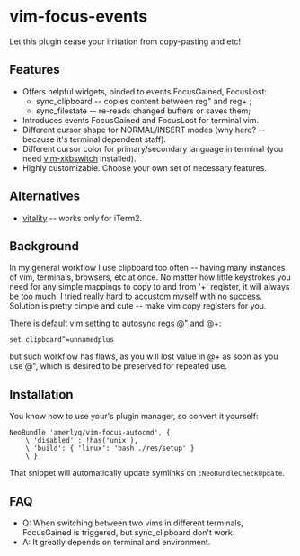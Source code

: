 vim-focus-events
==============
Let this plugin cease your irritation from copy-pasting and etc!


Features
--------
* Offers helpful widgets, binded to events FocusGained, FocusLost:
    - sync_clipboard -- copies content between reg" and reg+ ;
    - sync_filestate -- re-reads changed buffers or saves them;
* Introduces events FocusGained and FocusLost for terminal vim.
* Different cursor shape for NORMAL/INSERT modes (why here? -- because it's
        terminal dependent staff).
* Different cursor color for primary/secondary language in terminal (you need
        [vim-xkbswitch](https://github.com/lyokha/vim-xkbswitch) installed).
* Highly customizable. Choose your own set of necessary features.


Alternatives
------------
* [vitality](https://github.com/sjl/vitality.vim) -- works only for iTerm2.


Background
----------
In my general workflow I use clipboard too often -- having many instances of
vim, terminals, browsers, etc at once. No matter how little keystrokes you
need for any simple mappings to copy to and from '+' register, it will always
be too much. I tried really hard to accustom myself with no success. Solution
is pretty cimple and cute -- make vim copy registers for you.

There is default vim setting to autosync regs @" and @+:
```vim
set clipboard^=unnamedplus
```
but such workflow has flaws, as you will lost value in @+ as soon as you use
@", which is desired to be preserved for repeated use.


Installation
------------
You know how to use your's plugin manager, so convert it yourself:
```
NeoBundle 'amerlyq/vim-focus-autocmd', {
    \ 'disabled' : !has('unix'),
    \ 'build': { 'linux': 'bash ./res/setup' }
    \ }
```
That snippet will automatically update symlinks on ```:NeoBundleCheckUpdate```.


FAQ
---------------
* Q: When switching between two vims in different terminals, FocusGained is
triggered, but sync_clipboard don't work.
* A: It greatly depends on terminal and environment.
